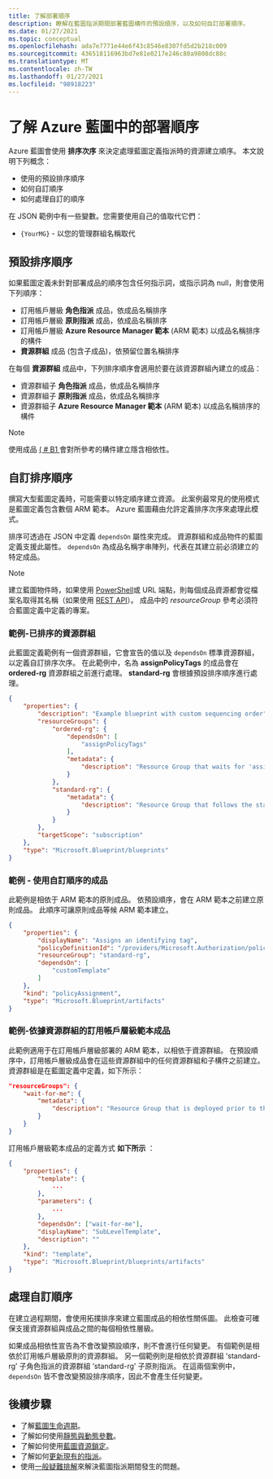 ```yaml
---
title: 了解部署順序
description: 瞭解在藍圖指派期間部署藍圖構件的預設順序，以及如何自訂部署順序。
ms.date: 01/27/2021
ms.topic: conceptual
ms.openlocfilehash: ada7e7771e44e6f43c8546e8307fd5d2b218c009
ms.sourcegitcommit: 436518116963bd7e81e0217e246c80a9808dc88c
ms.translationtype: MT
ms.contentlocale: zh-TW
ms.lasthandoff: 01/27/2021
ms.locfileid: "98918223"
---
```

# <a name="understand-the-deployment-sequence-in-azure-blueprints"></a>了解 Azure 藍圖中的部署順序

Azure 藍圖會使用 **排序次序** 來決定處理藍圖定義指派時的資源建立順序。 本文說明下列概念：

- 使用的預設排序順序
- 如何自訂順序
- 如何處理自訂的順序

在 JSON 範例中有一些變數。您需要使用自己的值取代它們：

- `{YourMG}` - 以您的管理群組名稱取代

## <a name="default-sequencing-order"></a>預設排序順序

如果藍圖定義未針對部署成品的順序包含任何指示詞，或指示詞為 null，則會使用下列順序：

- 訂用帳戶層級 **角色指派** 成品，依成品名稱排序
- 訂用帳戶層級 **原則指派** 成品，依成品名稱排序
- 訂用帳戶層級 **Azure Resource Manager 範本** (ARM 範本) 以成品名稱排序的構件
- **資源群組** 成品 (包含子成品)，依預留位置名稱排序

在每個 **資源群組** 成品中，下列排序順序會適用於要在該資源群組內建立的成品：

- 資源群組子 **角色指派** 成品，依成品名稱排序
- 資源群組子 **原則指派** 成品，依成品名稱排序
- 資源群組子 **Azure Resource Manager 範本** (ARM 範本) 以成品名稱排序的構件

> [!NOTE]
> 使用成品 [ ( # B1 ](../reference/blueprint-functions.md#artifacts) 會對所參考的構件建立隱含相依性。

## <a name="customizing-the-sequencing-order"></a>自訂排序順序

撰寫大型藍圖定義時，可能需要以特定順序建立資源。 此案例最常見的使用模式是藍圖定義包含數個 ARM 範本。 Azure 藍圖藉由允許定義排序次序來處理此模式。

排序可透過在 JSON 中定義 `dependsOn` 屬性來完成。 資源群組和成品物件的藍圖定義支援此屬性。 `dependsOn` 為成品名稱字串陣列，代表在其建立前必須建立的特定成品。

> [!NOTE]
> 建立藍圖物件時，如果使用 [PowerShell](/powershell/module/az.blueprint/new-azblueprintartifact)或 URL 端點，則每個成品資源都會從檔案名取得其名稱（如果使用 [REST API](/rest/api/blueprints/artifacts/createorupdate)）。 成品中的 _resourceGroup_ 參考必須符合藍圖定義中定義的專案。

### <a name="example---ordered-resource-group"></a>範例-已排序的資源群組

此藍圖定義範例有一個資源群組，它會宣告的值以及 `dependsOn` 標準資源群組，以定義自訂排序次序。 在此範例中，名為 **assignPolicyTags** 的成品會在 **ordered-rg** 資源群組之前進行處理。
**standard-rg** 會根據預設排序順序進行處理。

```json
{
    "properties": {
        "description": "Example blueprint with custom sequencing order",
        "resourceGroups": {
            "ordered-rg": {
                "dependsOn": [
                    "assignPolicyTags"
                ],
                "metadata": {
                    "description": "Resource Group that waits for 'assignPolicyTags' creation"
                }
            },
            "standard-rg": {
                "metadata": {
                    "description": "Resource Group that follows the standard sequence ordering"
                }
            }
        },
        "targetScope": "subscription"
    },
    "type": "Microsoft.Blueprint/blueprints"
}
```

### <a name="example---artifact-with-custom-order"></a>範例 - 使用自訂順序的成品

此範例是相依于 ARM 範本的原則成品。 依預設順序，會在 ARM 範本之前建立原則成品。 此順序可讓原則成品等候 ARM 範本建立。

```json
{
    "properties": {
        "displayName": "Assigns an identifying tag",
        "policyDefinitionId": "/providers/Microsoft.Authorization/policyDefinitions/2a0e14a6-b0a6-4fab-991a-187a4f81c498",
        "resourceGroup": "standard-rg",
        "dependsOn": [
            "customTemplate"
        ]
    },
    "kind": "policyAssignment",
    "type": "Microsoft.Blueprint/artifacts"
}
```

### <a name="example---subscription-level-template-artifact-depending-on-a-resource-group"></a>範例-依據資源群組的訂用帳戶層級範本成品

此範例適用于在訂用帳戶層級部署的 ARM 範本，以相依于資源群組。 在預設順序中，訂用帳戶層級成品會在這些資源群組中的任何資源群組和子構件之前建立。 資源群組是在藍圖定義中定義，如下所示：

```json
"resourceGroups": {
    "wait-for-me": {
        "metadata": {
            "description": "Resource Group that is deployed prior to the subscription level template artifact"
        }
    }
}
```

訂用帳戶層級範本成品的定義方式 **如下所示** ：

```json
{
    "properties": {
        "template": {
            ...
        },
        "parameters": {
            ...
        },
        "dependsOn": ["wait-for-me"],
        "displayName": "SubLevelTemplate",
        "description": ""
    },
    "kind": "template",
    "type": "Microsoft.Blueprint/blueprints/artifacts"
}
```

## <a name="processing-the-customized-sequence"></a>處理自訂順序

在建立過程期間，會使用拓撲排序來建立藍圖成品的相依性關係圖。 此檢查可確保支援資源群組與成品之間的每個相依性層級。

如果成品相依性宣告為不會改變預設順序，則不會進行任何變更。
有個範例是相依於訂用帳戶層級原則的資源群組。 另一個範例則是相依於資源群組 ’standard-rg’ 子角色指派的資源群組 ’standard-rg’ 子原則指派。 在這兩個案例中，`dependsOn` 皆不會改變預設排序順序，因此不會產生任何變更。

## <a name="next-steps"></a>後續步驟

- 了解[藍圖生命週期](./lifecycle.md)。
- 了解如何使用[靜態與動態參數](./parameters.md)。
- 了解如何使用[藍圖資源鎖定](./resource-locking.md)。
- 了解如何[更新現有的指派](../how-to/update-existing-assignments.md)。
- 使用[一般疑難排解](../troubleshoot/general.md)來解決藍圖指派期間發生的問題。